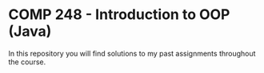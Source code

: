 # COMP 248 - Introduction to OOP (Java)

In this repository you will find solutions to my past assignments throughout the course.
